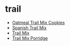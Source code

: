 # trail

 * [Oatmeal Trail Mix Cookies](index/o/oatmeal-trail-mix-cookies-13182.json)
 * [Spanish Trail Mix](index/s/spanish-trail-mix-363089.json)
 * [Trail Mix](index/t/trail-mix-11585.json)
 * [Trail Mix Porridge](index/t/trail-mix-porridge-51221010.json)
